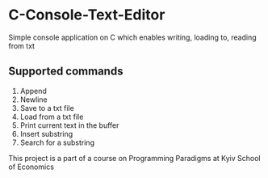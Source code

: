 # C-Console-Text-Editor
Simple console application on C which enables writing, loading to, reading from txt  

## Supported commands
1. Append
2. Newline
3. Save to a txt file
4. Load from a txt file
5. Print current text in the buffer
6. Insert substring
7. Search for a substring

This project is a part of a course on Programming Paradigms at Kyiv School of Economics
